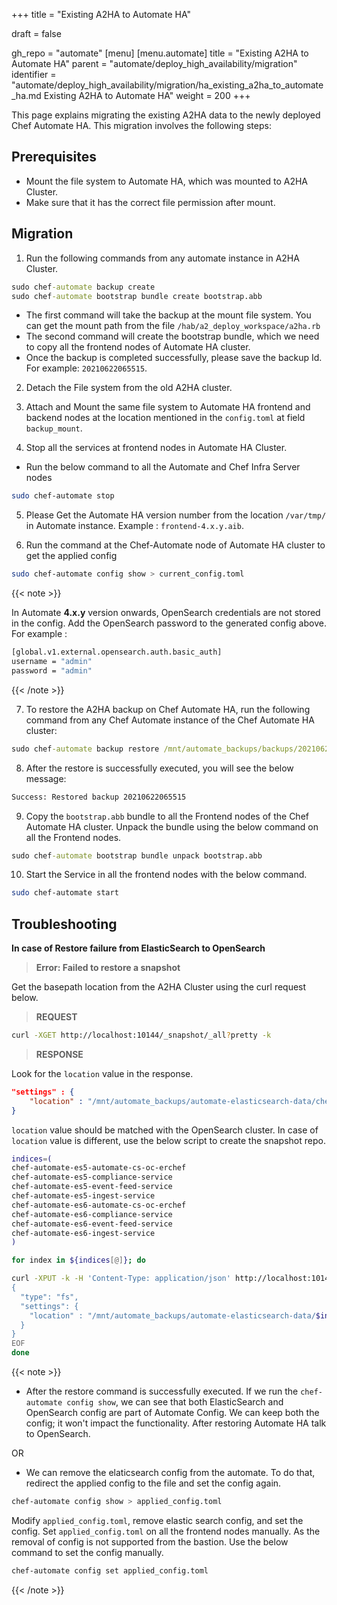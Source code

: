 +++
title = "Existing A2HA to Automate HA"

draft = false

gh_repo = "automate"
[menu]
  [menu.automate]
    title = "Existing A2HA to Automate HA"
    parent = "automate/deploy_high_availability/migration"
    identifier = "automate/deploy_high_availability/migration/ha_existing_a2ha_to_automate_ha.md Existing A2HA to Automate HA"
    weight = 200
+++

This page explains migrating the existing A2HA data to the newly deployed Chef Automate HA. This migration involves the following steps:

## Prerequisites

- Mount the file system to Automate HA, which was mounted to A2HA Cluster.
- Make sure that it has the correct file permission after mount.

## Migration

1. Run the following commands from any automate instance in A2HA Cluster.

```cmd
sudo chef-automate backup create
sudo chef-automate bootstrap bundle create bootstrap.abb
```

- The first command will take the backup at the mount file system. You can get the mount path from the file `/hab/a2_deploy_workspace/a2ha.rb`
- The second command will create the bootstrap bundle, which we need to copy all the frontend nodes of Automate HA cluster.
- Once the backup is completed successfully, please save the backup Id. For example: `20210622065515`.

2. Detach the File system from the old A2HA cluster.

3. Attach and Mount the same file system to Automate HA frontend and backend nodes at the location mentioned in the `config.toml` at field `backup_mount`.

4. Stop all the services at frontend nodes in Automate HA Cluster.

- Run the below command to all the Automate and Chef Infra Server nodes
  
``` bash
sudo chef-automate stop
```

5. Please Get the Automate HA version number from the location `/var/tmp/` in Automate instance. Example : `frontend-4.x.y.aib`.

6. Run the command at the Chef-Automate node of Automate HA cluster to get the applied config

```bash
sudo chef-automate config show > current_config.toml 
``` 

{{< note >}}

In Automate **4.x.y** version onwards, OpenSearch credentials are not stored in the config. Add the OpenSearch password to the generated config above. For example :

```bash
[global.v1.external.opensearch.auth.basic_auth]
username = "admin"
password = "admin"
```

{{< /note >}}

7. To restore the A2HA backup on Chef Automate HA, run the following command from any Chef Automate instance of the Chef Automate HA cluster:

```cmd
sudo chef-automate backup restore /mnt/automate_backups/backups/20210622065515/ --patch-config current_config.toml --airgap-bundle /var/tmp/frontend-4.x.y.aib --skip-preflight
```

8. After the restore is successfully executed, you will see the below message:
  
```bash
Success: Restored backup 20210622065515
```

9. Copy the `bootstrap.abb` bundle to all the Frontend nodes of the Chef Automate HA cluster. Unpack the bundle using the below command on all the Frontend nodes.

```cmd
sudo chef-automate bootstrap bundle unpack bootstrap.abb
```

10. Start the Service in all the frontend nodes with the below command.

``` bash
sudo chef-automate start
```

## Troubleshooting

**In case of Restore failure from ElasticSearch to OpenSearch**

> **Error: Failed to restore a snapshot**

Get the basepath location from the A2HA Cluster using the curl request below.

> **REQUEST**

```bash
curl -XGET http://localhost:10144/_snapshot/_all?pretty -k 
```

> **RESPONSE**

Look for the `location` value in the response.

```json
"settings" : {
    "location" : "/mnt/automate_backups/automate-elasticsearch-data/chef-automate-es6-compliance-service",
}
```

`location` value should be matched with the OpenSearch cluster. In case of `location` value is different, use the below script to create the snapshot repo.

```bash
indices=(
chef-automate-es5-automate-cs-oc-erchef
chef-automate-es5-compliance-service
chef-automate-es5-event-feed-service
chef-automate-es5-ingest-service
chef-automate-es6-automate-cs-oc-erchef
chef-automate-es6-compliance-service
chef-automate-es6-event-feed-service
chef-automate-es6-ingest-service
)

for index in ${indices[@]}; do

curl -XPUT -k -H 'Content-Type: application/json' http://localhost:10144/_snapshot/$index --data-binary @- << EOF
{
  "type": "fs",
  "settings": {
    "location" : "/mnt/automate_backups/automate-elasticsearch-data/$index"
  }
}
EOF
done
```

{{< note >}}

- After the restore command is successfully executed. If we run the `chef-automate config show`, we can see that both ElasticSearch and OpenSearch config are part of Automate Config. We can keep both the config; it won't impact the functionality. After restoring Automate HA talk to OpenSearch.

OR

-  We can remove the elaticsearch config from the automate. To do that, redirect the applied config to the file and set the config again.

```bash
chef-automate config show > applied_config.toml
```

Modify `applied_config.toml`, remove elastic search config, and set the config. Set `applied_config.toml` on all the frontend nodes manually. As the removal of config is not supported from the bastion. Use the below command to set the config manually.

```bash
chef-automate config set applied_config.toml
```
  
{{< /note >}}
